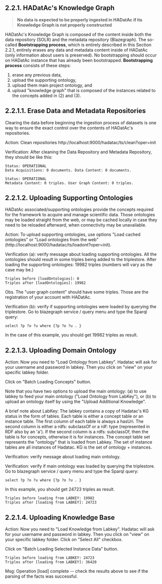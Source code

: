 ## 2.2.1. HADatAc's Knowledge Graph

> **No data is expected to be properly ingested in HADatAc if its Knowledge Graph is not properly constructed**

HADatAc's Knowledge Graph is composed of the content inside both the data repository (SOLR) and the metadata repository (Blazegraph). The so-called __Bootstrapping process__, which is entirely described in this Section 2.2.1, entirely erases any data and metadata content inside of HADatAc (only information about users is preserved). No bootstrapping should occur on HADatAc instance that has already been bootstrapped. __Bootstrapping process__ consists of these steps:

1. erase any previous data, 
1. upload the supporting ontology, 
1. upload them main project ontology, and 
1. upload "knowledge graph" that is composed of the instances related to the concepts added in (2) and (3).


## 2.2.1.1. Erase Data and Metadata Repositories 
 
Clearing the data before beginning the ingestion process of datasets is one way to ensure the exact control over the contents of HADatAc's repositories. 

Action: Clean repositories
  http://localhost:9000/hadatac/ts/clean?oper=init 

Verification:  After cleaning the Data Repository and Metadata Repository, they should be like this:

    Status: OPERATIONAL 
    Data Acquisitions: 0 documents. Data Content: 0 documents. 

    Status: OPERATIONAL 
    Metadata Content: 0 triples. User Graph Content: 0 triples.

## 2.2.1.2. Uploading Supporting Ontologies

HADatAc associated/supporting ontologies provide the concepts required for the framework to acquire and manage scientific data. Those ontologies may be loaded straight from the web, or may be cached locally in case they need to be reloaded afterward, when connectivity may be unavailable. 
  
Action:  To upload supporting ontologies, use options "Load cached ontologies" or "Load ontologies from the web" (http://localhost:9000/hadatac/ts/loadont?oper=init).

Verification (a):  verify message about loading supporting ontologies. All the ontologies should result in some triples being added to the triplestore. After loading the supporting ontologies: 19982 triples (numbers will vary as the case may be.)

	Triples before [loadOntologies]: 0
	Triples after [loadOntologies]: 19982

Obs. The "user graph content" should have some triples. Those are the registration of your account with HADatAc.

Verification (b):  verify if supporting ontologies were loaded by querying the triplestore.  Go to blazegraph service / query menu and type the Sparql query: 

	select ?p ?o ?u where {?p ?o ?u . } 	

In the case of this example, you should get 19982 triples as result. 

## 2.2.1.3. Uploading Domain Ontology

Action: Now you need to "Load Ontology from Labkey". Hadatac will ask for your username and password in labkey.  Then you click on "view" on your specific labkey folder. 

Click on "Batch Loading Concepts" button. 

Note that you have two options to upload the main ontology: (a) to use labkey to feed your main ontology ("Load Ontology from LabKey"), or (b) to upload an ontology itself by using the "Upload Additional Knowledge".

A brief note about LabKey: The labkey contains a copy of Hadatac's KG status in the form of tables. Each table is either a concept table or an instance table. The first column of each table is always a hasUri. The second column is either a rdfs: subclassOf or a rdf: type (represented in RDF also by an 'a'). If the second column is a rdfs: subclassOf, then the table is for concepts, otherwise it is for instances. The concept table set represents the "ontology" that is loaded from Labkey. The set of instance tables are all instances of Hadatac. KG is the set of ontology + instances.

Verification: verify message about loading main ontology.

Verification: verify if main ontology was loaded by querying the triplestore. Go to blazegraph service / query menu and type the Sparql query: 

	select ?p ?o ?u where {?p ?o ?u . } 	 

In this example, you should get 24723 triples as result. 

	Triples before loading from LABKEY: 19982
	Triples after [loading from LABKEY]: 24723   

## 2.2.1.4. Uploading Knowledge Base

Action: Now you need to "Load Knowledge from Labkey". Hadatac will ask for your username and password in labkey. Then you click on "view" on your specific labkey folder.  Click on "Select All" checkbox. 

Click on "Batch Loading Selected Instance Data" button. 

	Triples before loading from LABKEY: 24723
	Triples after [loading from LABKEY]: 36420   

Msg: Operation [load] complete -- check the results above to see if the parsing of the facts was successful.
